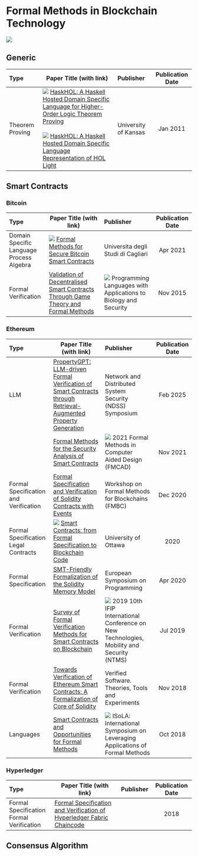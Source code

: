 # Formal Methods in Blockchain Technology
![](https://img.shields.io/badge/-Ph.D.-gold) 

## Generic 

|     Type     |       Paper Title (with link)       |     Publisher       |     Publication Date     | 
|:-------------|--------------------------------------|:--------------------|:------------------------:|
| Theorem Proving | ![](https://img.shields.io/badge/-PG-darkblue) [HaskHOL: A Haskell Hosted Domain Specific Language for Higher-Order Logic Theorem Proving](https://kuscholarworks.ku.edu/entities/publication/ebb76ee7-f3c8-4288-a1f1-000ac1d7abd1) <br/> <br/> ![](https://img.shields.io/badge/-Publication-darkblue)  [HaskHOL: A Haskell Hosted Domain Specific Language Representation of HOL Light](https://www.researchgate.net/profile/Perry-Alexander/publication/228919918_HaskHOL_A_Haskell_Hosted_Domain_Specific_Language_Representation_of_HOL_Light/links/00b4952af7d748e235000000/HaskHOL-A-Haskell-Hosted-Domain-Specific-Language-Representation-of-HOL-Light.pdf) | University of Kansas | Jan 2011 |

## Smart Contracts

### Bitcoin

|     Type     |       Paper Title (with link)       |     Publisher      |     Publication Date     | 
|:-------------|-------------------------------------|:--------------------|:------------------------:|
|  Domain Specific Language <br/> Process Algebra | ![](https://img.shields.io/badge/-Ph.D.-darkblue) [Formal Methods for Secure Bitcoin Smart Contracts](https://tesidottorato.depositolegale.it/bitstream/20.500.14242/70735/1/tesi%20di%20dottorato_stefano%20lande.pdf) | Universita degli Studi di Cagliari | Apr 2021 | 
| Formal Verification | [Validation of Decentralised Smart Contracts Through Game Theory and Formal Methods](https://arpi.unipi.it/bitstream/11568/764349/5/bHalo_Degano2015.pdf) | ![](https://img.shields.io/badge/-Springer-blue) Programming Languages with Applications to Biology and Security | Nov 2015 | 

### Ethereum 

|     Type     |       Paper Title (with link)       |     Publisher      |     Publication Date     | 
|:-------------|-------------------------------------|:--------------------|:------------------------:|
| LLM          | [PropertyGPT: LLM-driven Formal Verification of Smart Contracts through Retrieval-Augmented Property Generation](https://www.ndss-symposium.org/ndss-paper/propertygpt-llm-driven-formal-verification-of-smart-contracts-through-retrieval-augmented-property-generation/) | Network and Distributed System Security (NDSS) Symposium | Feb 2025 | 
|   | [Formal Methods for the Security Analysis of Smart Contracts](https://ieeexplore.ieee.org/abstract/document/9617687) | ![](https://img.shields.io/badge/-IEEE-blue) 2021 Formal Methods in Computer Aided Design (FMCAD) | Nov 2021 | 
| Formal Specification and Verification | [Formal Specification and Verification of Solidity Contracts with Events](https://drops.dagstuhl.de/entities/document/10.4230/OASIcs.FMBC.2020.2) | Workshop on Formal Methods for Blockchains (FMBC) | Dec 2020 | 
| Formal Specification <br/> Legal Contracts | ![](https://img.shields.io/badge/-PG-darkblue) [Smart Contracts: from Formal Specification to Blockchain Code](https://ruor.uottawa.ca/server/api/core/bitstreams/730b93ae-6793-402e-a0c5-8a132defcb4d/content) | University of Ottawa | 2020 | 
| Formal Specification | [SMT-Friendly Formalization of the Solidity Memory Model](https://link.springer.com/chapter/10.1007/978-3-030-44914-8_9) | European Symposium on Programming | Apr 2020 | 
| Formal Verification  | [Survey of Formal Verification Methods for Smart Contracts on Blockchain](https://ieeexplore.ieee.org/document/8763832) | ![](https://img.shields.io/badge/-IEEE-blue) 2019 10th IFIP International Conference on New Technologies, Mobility and Security (NTMS) | Jul 2019 | 
|  Formal Verification | [Towards Verification of Ethereum Smart Contracts: A Formalization of Core of Solidity](https://link.springer.com/chapter/10.1007/978-3-030-03592-1_13) | Verified Software. Theories, Tools and Experiments | Nov 2018 | 
| Languages | [Smart Contracts and Opportunities for Formal Methods](https://par.nsf.gov/servlets/purl/10098553) | ![](https://img.shields.io/badge/-Springer-blue) ISoLA: International Symposium on Leveraging Applications of Formal Methods | Oct 2018 | 

### Hyperledger
|     Type     |       Paper Title (with link)       |     Publisher      |     Publication Date     | 
|:-------------|-------------------------------------|:--------------------|:------------------------:|
| Formal Specification <br/> Formal Verification | [Formal Specification and Verification of Hyperledger Fabric Chaincode]() | | 2018 | 


## Consensus Algorithm
